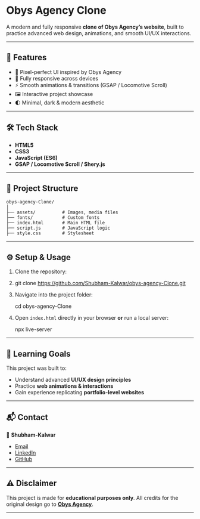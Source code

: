 # Obys Agency Clone

A modern and fully responsive **clone of Obys Agency’s website**, built to practice advanced web design, animations, and smooth UI/UX interactions.

---

## 📌 Features
- 🎨 Pixel-perfect UI inspired by Obys Agency  
- 📱 Fully responsive across devices  
- ⚡ Smooth animations & transitions (GSAP / Locomotive Scroll)  
- 🖼️ Interactive project showcase  
- 🌓 Minimal, dark & modern aesthetic  

---

## 🛠️ Tech Stack
- **HTML5**  
- **CSS3**  
- **JavaScript (ES6)**  
- **GSAP / Locomotive Scroll / Shery.js**  

---

## 📂 Project Structure
```
obys-agency-Clone/
│
├── assets/          # Images, media files
├── fonts/           # Custom fonts
├── index.html       # Main HTML file
├── script.js        # JavaScript logic
├── style.css        # Stylesheet

````
---

## ⚙️ Setup & Usage
1. Clone the repository:

2. git clone https://github.com/Shubham-Kalwar/obys-agency-Clone.git

3. Navigate into the project folder:

   cd obys-agency-Clone
   
4. Open `index.html` directly in your browser **or** run a local server:

   npx live-server

---


## 🎯 Learning Goals

This project was built to:

* Understand advanced **UI/UX design principles**
* Practice **web animations & interactions**
* Gain experience replicating **portfolio-level websites**

---

## 📬 Contact

👤 **Shubham-Kalwar**
- [Email](shubhamkalwar198@gmail.com)
- [LinkedIn](https://www.linkedin.com/in/shubham-kalwar-b74145339)
- [GitHub](https://github.com/Shubham-Kalwar)

---

## ⚠️ Disclaimer

This project is made for **educational purposes only**.
All credits for the original design go to **[Obys Agency](https://obys.agency/)**.

---

